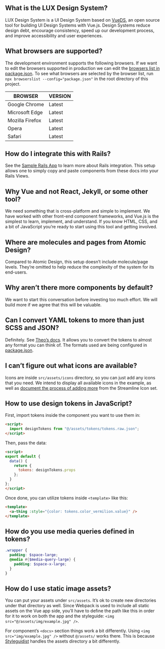 ## What is the LUX Design System?

LUX Design System is a UI Design System based on [VueDS](https://viljamis.com/2018/vue-design-system/), an open source tool for building UI Design Systems with Vue.js. Design Systems reduce design debt, encourage consistency, speed up our development process, and improve accessibility and user experiences.

## What browsers are supported?

The development environment supports the following browsers. If we want to edit the browsers supported in production we can edit the [browsers list in package.json](https://github.com/pulibrary/lux/blob/master/package.json#L172-L180). To see what browsers are selected by the browser list, run `npx browserslist --config="package.json"` in the root directory of this project.

| BROWSER         | VERSION |
| --------------- | ------- |
| Google Chrome   | Latest  |
| Microsoft Edge  | Latest  |
| Mozilla Firefox | Latest  |
| Opera           | Latest  |
| Safari          | Latest  |

## How do I integrate this with Rails?

See the [Sample Rails App](https://github.com/pulibrary/UI-Vue-Test) to learn more about Rails integration. This setup allows one to simply copy and paste components from these docs into your Rails Views.

## Why Vue and not React, Jekyll, or some other tool?

We need something that is cross-platform and simple to implement. We have worked with other front-end component frameworks, and Vue.js is the simplest to learn, implement, and understand. If you know HTML, CSS, and a bit of JavaScript you’re ready to start using this tool and getting involved.

## Where are molecules and pages from Atomic Design?

Compared to Atomic Design, this setup doesn’t include molecule/page levels. They’re omitted to help reduce the complexity of the system for its end-users.

## Why aren’t there more components by default?

We want to start this conversation before investing too much effort. We will build more if we agree that this will be valuable.

## Can I convert YAML tokens to more than just SCSS and JSON?

Definitely. See [Theo’s docs](https://github.com/salesforce-ux/theo). It allows you to convert the tokens to almost any format you can think of. The formats used are being configured in [package.json](https://github.com/pulibrary/lux/blob/master/#L25).

## I can’t figure out what icons are available?

Icons are inside `src/assets/icons` directory, so you can just add any icons that you need. We intend to display all available icons in the example, as well as [document the process of adding more](http://localhost:6060/#!/Adding%20Icons) from the Streamline Icon set.

## How to use design tokens in JavaScript?

First, import tokens inside the component you want to use them in:

```html
<script>
  import designTokens from "@/assets/tokens/tokens.raw.json";
</script>
```

Then, pass the data:

```html
<script>
export default {
  data() {
    return {
      tokens: designTokens.props
    };
  }
};
</script>
```

Once done, you can utilize tokens inside `<template>` like this:

```html
<template>
  <a-thing :style="{color: tokens.color_vermilion.value}" />
</template>
```

## How do you use media queries defined in tokens?

```scss
.wrapper {
  padding: $space-large;
  @media #{$media-query-large} {
    padding: $space-x-large;
  }
}
```

## How do I use static image assets?

You can put your assets under `src/assets`. It’s ok to create new directories under that directory as well. Since Webpack is used to include all static assets on the Vue app side, you’ll have to define the path like this in order for it to work on both the app and the styleguide: `<img src="@/assets/img/example.jpg" />`.

For component’s `<docs>` section things work a bit differently. Using `<img src="img/example.jpg" />` without `@/assets/` works there. This is because [Styleguidist](https://github.com/vue-styleguidist/vue-styleguidist) handles the assets directory a bit differently.
